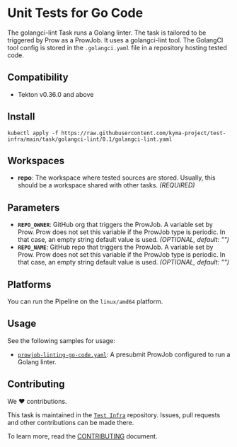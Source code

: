 # Unit Tests for Go Code

The golangci-lint Task runs a Golang linter.
The task is tailored to be triggered by Prow as a ProwJob.
It uses a golangci-lint tool.
The GolangCI tool config is stored in the `.golangci.yaml` file in a repository hosting tested code.

## Compatibility

- Tekton v0.36.0 and above

## Install

```shell
kubectl apply -f https://raw.githubusercontent.com/kyma-project/test-infra/main/task/golangci-lint/0.1/golangci-lint.yaml
```

## Workspaces

- **repo**: The workspace where tested sources are stored. Usually, this should be a workspace shared  with other
  tasks. _(REQUIRED)_

## Parameters

- **`REPO_OWNER`**: GitHub org that triggers the ProwJob. A variable set by Prow. Prow does not set this variable if the
  ProwJob type is periodic. In that case, an empty string default value is used.  _(OPTIONAL, default: "")_
- **`REPO_NAME`**: GitHub repo that triggers the ProwJob. A variable set by Prow. Prow does not set this variable if the
  ProwJob type is periodic. In that case, an empty string default value is used. _(OPTIONAL, default: "")_

## Platforms

You can run the Pipeline on the `linux/amd64` platform.

## Usage

See the following samples for usage:

- [`prowjob-linting-go-code.yaml`](samples/prowjob-linting-go-code.yaml): A presubmit ProwJob configured to run
  a Golang linter.

## Contributing

We ❤ contributions.

This task is maintained in the [`Test Infra`](https://github.com/kyma-project/test-infra) repository. Issues, pull requests
and other contributions can be made there.

To learn more, read the [CONTRIBUTING][contributing] document.

[contributing]: https://github.com/kyma-project/test-infra/blob/main/CONTRIBUTING.md
